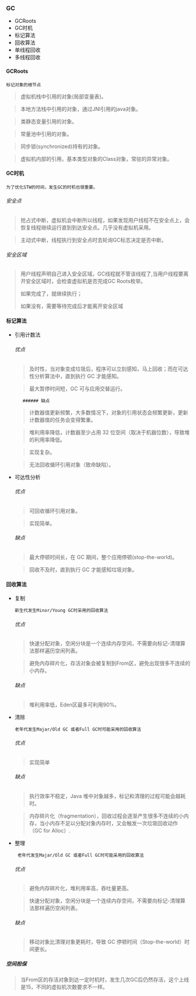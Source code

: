 ### GC

* GCRoots
* GC时机
* 标记算法
* 回收算法
* 单线程回收
* 多线程回收

#### GCRoots

`标记对象的根节点`

> 虚拟机栈中引用的对象(局部变量表)。

> 本地方法栈中引用的对象，通过JNI引用的java对象。

> 类静态变量引用的对象。

> 常量池中引用的对象。

> 同步锁(synchronized)持有的对象。

> 虚拟机内部的引用，基本类型对象的Class对象，常驻的异常对象。

#### GC时机

`为了优化STW的时间，发生GC的时机也很重要。`

###### 安全点

> 抢占式中断，虚拟机会中断所以线程，如果发现用户线程不在安全点上，会恢复线程继续运行直到到达安全点。几乎没有虚拟机采用。

> 主动式中断，线程执行到安全点时去轮询GC标志决定是否中断。

###### 安全区域

> 用户线程声明自己进入安全区域，GC线程就不管该线程了,当用户线程要离开安全区域时，会检查虚拟机是否完成GC Roots枚举。
>
> 如果完成了，就继续执行；
>
> 如果没有，需要等待完成后才能离开安全区域

#### 标记算法

* 引用计数法

  ###### 优点

  >及时性，当对象变成垃圾后，程序可以立刻感知，马上回收；而在可达性分析算法中，直到执行 GC 才能感知。

  > 最大暂停时间短，GC 可与应用交替运行。

         ###### 缺点

  > 计数器值更新频繁，大多数情况下，对象的引用状态会频繁更新，更新计数器值的任务会变得繁重。

  > 堆利用率降低，计数器至少占用 32 位空间（取决于机器位数），导致堆的利用率降低。

  >实现复杂。

  > 无法回收循环引用对象（致命缺陷）。

* 可达性分析

  ###### 优点

  >可回收循环引用对象。

  > 实现简单。

  ###### 缺点

  >最大停顿时间长，在 GC 期间，整个应用停顿(stop-the-world)。

  > 回收不及时，直到执行 GC 才能感知垃圾对象。

#### 回收算法

* 复制

  `新生代发生Minor/Young GC时采用的回收算法`

  ###### 优点

  > 快速分配对象，空闲分块是一个连续内存空间，不需要向标记-清理算法那样遍历空闲列表。

  > 避免内存碎片化，存活对象会被复制到From区，避免出现很多不连续的小内存。

  ###### 缺点

  > 堆利用率低，Eden区最多可利用90%。

* 清除

  `老年代发生Majar/Old GC 或者Full GC时可能采用的回收算法`

  ###### 优点

  > 实现简单

  ###### 缺点

  > 执行效率不稳定，Java 堆中对象越多，标记和清理的过程可能会越耗时。

  > 内存碎片化（fragmentation），回收过程会逐渐产生很多不连续的小内存，当小内存不足以分配对象内存时，又会触发一次垃圾回收动作（GC for Alloc）.

* 整理

  ` 老年代发生Majar/Old GC 或者Full GC时可能采用的回收算法`

  ###### 优点

  > 避免内存碎片化，堆利用率高，吞吐量更高。

  > 快速分配对象，空闲分块是一个连续内存空间，不需要向标记-清理算法那样遍历空闲列表。

  ###### 缺点

  > 移动对象比清理对象更耗时，导致 GC 停顿时间（Stop-the-world）时间更长。

##### 空间担保

> 当From区的存活对象到达一定时机时，发生几次GC后仍然存活，这个上线是15，不同的虚拟机次数要求不一样。
